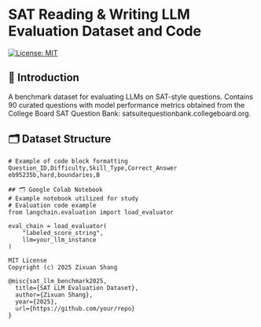 # SAT Reading & Writing LLM Evaluation Dataset and Code

[![License: MIT](https://img.shields.io/badge/License-MIT-yellow.svg)](https://opensource.org/licenses/MIT)

## 📖 Introduction
A benchmark dataset for evaluating LLMs on SAT-style questions. Contains 90 curated questions with model performance metrics obtained from the College Board SAT Question Bank: satsuitequestionbank.collegeboard.org.

## 🗂️ Dataset Structure
```csv
# Example of code block formatting
Question_ID,Difficulty,Skill_Type,Correct_Answer
eb95235b,hard,boundaries,B

## 🗂️ Google Colab Notebook
# Example notebook utilized for study
# Evaluation code example
from langchain.evaluation import load_evaluator

eval_chain = load_evaluator(
    "labeled_score_string", 
    llm=your_llm_instance
)

MIT License
Copyright (c) 2025 Zixuan Shang

@misc{sat_llm_benchmark2025,
  title={SAT LLM Evaluation Dataset},
  author={Zixuan Shang},
  year={2025},
  url={https://github.com/your/repo}
}
